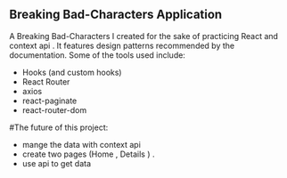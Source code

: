 ## Breaking Bad-Characters Application


A   Breaking Bad-Characters I created for the sake of practicing React and context api . It features design 
patterns recommended by the documentation. Some of the tools used include: <br />

* Hooks (and custom hooks)
* React Router
* axios
* react-paginate
* react-router-dom


#The future of this project: <br />

* mange the data with context api 
* create two pages (Home , Details ) .
* use api to get data 
